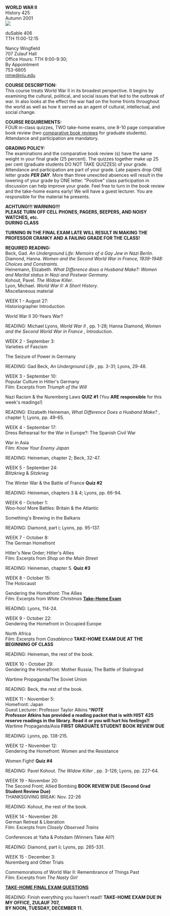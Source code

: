 **WORLD WAR II**  
History 425  
Autumn 2001  
![](jugen.jpg)

  
  
  
  
  
  
  
  

duSable 406  
TTH 11:00-12:15

Nancy Wingfield  
707 Zulauf Hall  
Office Hours: TTH 9:00-9:30;  
By Appointment  
753-6805  
nmw@niu.edu  


**COURSE DESCRIPTION:**  
This course treats World War II in its broadest perspective. It begins by
examining the cultural, political, and social issues that led to the outbreak
of war. In also looks at the effect the war had on the home fronts throughout
the world as well as how it served as an agent of cultural, intellectual, and
social change.

**COURSE REQUIREMENTS:**  
FOUR in-class quizzes, TWO take-home exams, one 8-10 page comparative book
review (two [comparative book reviews](bookrev.html) for graduate students).
Attendance and participation are mandatory.

**GRADING POLICY:**  
The examinations and the comparative book review (s) have the same weight in
your final grade (25 percent). The quizzes together make up 25 per cent
(graduate students DO NOT TAKE QUIZZES) of your grade. Attendance and
participation are part of your grade. Late papers drop ONE letter grade
**_PER_** **_DAY_**. More than three unexcited absences will result in the
lowering of your grade by ONE letter. "Positive" class participation in
discussion can help improve your grade. Feel free to turn in the book review
and the take-home exams early! We will have a guest lecturer. You are
responsible for the material he presents.  
    
    

**ACHTUNG!!!   WARNING!!!**  
****PLEASE TURN OFF CELL PHONES, PAGERS, BEEPERS, AND NOISY WATCHES, etc.**  
**DURING CLASS****

****TURNING IN THE FINAL EXAM LATE WILL RESULT IN MAKING THE PROFESSOR CRANKY
AND A FAILING GRADE FOR THE CLASS!****

  

**REQUIRED READING:**  
Beck, Gad.  _An Underground Life: Memoirs of a Gay Jew in Nazi Berlin_.  
Diamond, Hanna.  _Women and the Second World War in France, 1939-1948: Choices
and Constraints_.  
Heinemann, Elizabeth. _What Difference does a Husband Make?: Women and Marital
status in Nazi and Postwar Germany_.  
Kohout, Pavel.  _The Widow Killer_.  
Lyon, Michael. _World War II: A Short History_.  
Miscellaneous material  


WEEK 1 - August 27:  
Historiographer Introduction

World War II 30-Years War?

READING: Michael Lyons, _World War II_ , pp. 1-28; Hanna Diamond,   _Women and
the Second World War in France_ , Introduction.  


WEEK 2 - September 3:  
Varieties of Fascism

The Seizure of Power in Germany

READING: Gad Beck, _An Underground Life_ , pp. 3-31; Lyons, 29-48.  


WEEK 3 - September 10:  
Popular Culture in Hitler's Germany  
Film: Excerpts from _Triumph of the Will_

Nazi Racism & the Nuremberg Laws                      **QUIZ #1** (You **ARE
responsible** for this week's readings!)

READING:  Elizabeth Heineman, _What Difference Does a Husband Make?_ , chapter
1; Lyons, pp. 49-65.  


WEEK 4 - September 17:  
Dress Rehearsal for the War in Europe?: The Spanish Civil War

War in Asia  
Film: _Know Your Enemy Japan_

READING: Heineman, chapter 2; Beck, 32-47.  


WEEK 5 - September 24:  
_Blitzkrieg_ & _Sitzkrieg_

The Winter War & the Battle of France                                 **Quiz
#2**

READING: Heineman, chapters 3 & 4; Lyons, pp. 66-94.  


WEEK 6 - October 1:  
Woo-hoo! More Battles: Britain & the Atlantic

Something's Brewing in the Balkans

READING: Diamond, part i;  Lyons, pp. 95-137.  


WEEK 7 - October 8:  
The German Homefront

Hitler's New Order; Hitler's Allies  
Film: Excerpts from _Shop on the Main Street_

READING: Heineman, chapter 5. **Quiz #3**

WEEK 8 - October 15:  
The Holocaust

Gendering the Homefront: The Allies  
Film: Excerpts from _White Christmas_ **[Take-Home Exam](wwiimt01.html)**

READING: Lyons, 114-24.  


WEEK 9 - October 22:  
Gendering the Homefront in Occupied Europe

North Africa  
Film: Excerpts from _Casablanca_                             **TAKE-HOME EXAM
DUE AT THE BEGINNING OF CLASS**

READING: Heineman, the rest of the book.  


WEEK 10 - October 29:  
Gendering the Homefront: Mother Russia; The Battle of Stalingrad

Wartime Propaganda/The Soviet Union

READING:  Beck, the rest of the book.  


WEEK 11 - November 5:  
Homefront: Japan  
Guest Lecturer: Professor Taylor Atkins ******NOTE*****  
**Professor Atkins has provided a reading packet that is with HIST 425 reserve
readings in the library.   Read it or you will hurt his feelings!!** Wartime
Propaganda/Asia                             **FIRST GRADUATE STUDENT BOOK
REVIEW DUE**

READING: Lyons, pp. 138-215.  


WEEK 12 - November 12:  
Gendering the Homefront: Women and the Resistance

Women Fight! **Quiz #4**

READING: Pavel Kohout. _The Widow Killer_ , pp. 3-126; Lyons, pp. 227-64.  


WEEK 19 - November 20:  
The Second Front; Allied Bombing **BOOK REVIEW DUE (Second Grad Student Review
Due)**  
THANKSGIVING BREAK: Nov. 22-26

READING:  Kohout, the rest of the book.  


WEEK 14 - November 26:  
German Retreat & Liberation  
Film: Excerpts from _Closely Observed Trains_

Conferences at Yalta & Potsdam (Winners Take All?)

READING: Diamond, part ii; Lyons, pp. 265-331.

WEEK 15 - December 3:  
Nuremberg and Other Trials

Commemorations of World War II: Remembrance of Things Past  
Film: Excerpts from _The Nasty Girl_

[**TAKE-HOME FINAL EXAM QUESTIONS**](wwiife.html)

READING: Finish everything you haven't read!! **TAKE-HOME EXAM DUE IN MY
OFFICE, ZULAUF 707,**  
**BY NOON, TUESDAY, DECEMBER 11.**

